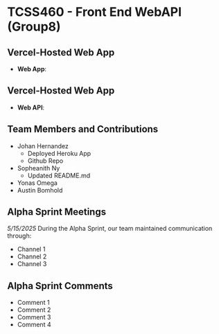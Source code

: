# TCSS460 - Front End WebAPI (Group8)

## Vercel-Hosted Web App
* **Web App**: 

## Vercel-Hosted Web App
* **Web API**: 

## Team Members and Contributions

- Johan Hernandez
    - Deployed Heroku App
    - Github Repo
- Sopheanith Ny
    - Updated README.md
- Yonas Omega
- Austin Bomhold

## Alpha Sprint Meetings

_5/15/2025_
During the Alpha Sprint, our team maintained communication through:

* Channel 1
* Channel 2
* Channel 3

## Alpha Sprint Comments

* Comment 1
* Comment 2
* Comment 3
* Comment 4
